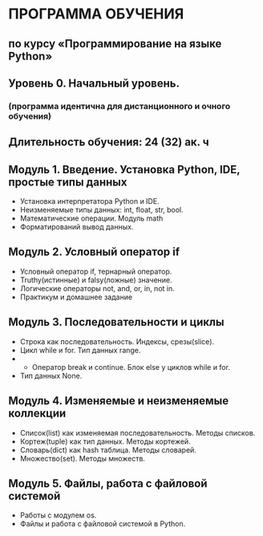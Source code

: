 

# ПРОГРАММА ОБУЧЕНИЯ
## по курсу «Программирование на языке Python»
## Уровень 0. Начальный уровень.
### (программа идентична для дистанционного и очного обучения)


## Длительность обучения: 24 (32) ак. ч

## Модуль 1. Введение. Установка Python, IDE, простые типы данных
*	Установка интерпретатора Python и IDE.
*	Неизменяемые типы данных: int, float, str, bool.
*	Математические операции. Модуль math
*	Форматирований вывод данных.


## Модуль 2. Условный оператор if
*	Условный оператор if, тернарный оператор.
*	Truthy(истинные) и falsy(ложные) значение.
*	Логические операторы not, and, or, in, not in.
*	Практикум и домашнее задание


## Модуль 3. Последовательности и циклы
*	Строка как последовательность. Индексы, срезы(slice).
*	Цикл while и for. Тип данных range.
*	*	Оператор break и continue. Блок else у циклов while и for.
*	Тип данных None.

## Модуль 4. Изменяемые и неизменяемые коллекции
*	Список(list) как изменяемая последовательность. Методы списков.
*   Кортеж(tuple) как тип данных. Методы кортежей.
*   Словарь(dict) как hash таблица. Методы словарей.
*	Множество(set). Методы множеств.



## Модуль 5. Файлы, работа с файловой системой
*	Работы с модулем os.
*	Файлы и работа с файловой системой в Python.

